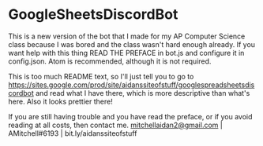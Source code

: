 # GoogleSheetsDiscordBot
 
This is a new version of the bot that I made for my AP Computer Science class because I was bored and the class wasn't hard enough already. If you want help with this thing READ THE PREFACE in bot.js and configure it in config.json. Atom is recommended, although it is not required. 

This is too much README text, so I'll just tell you to go to https://sites.google.com/prod/site/aidanssiteofstuff/googlespreadsheetsdiscordbot and read what I have there, which is more descriptive than what's here. Also it looks prettier there!

If you are still having trouble and you have read the preface, or if you avoid reading at all costs, then contact me. 
mitchellaidan2@gmail.com  |  AMitchell#6193  |  bit.ly/aidanssiteofstuff
